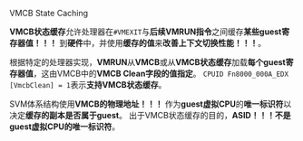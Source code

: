 VMCB State Caching

**VMCB状态缓存**允许处理器在`#VMEXIT`与**后续VMRUN指令**之间缓存**某些guest寄存器值！！！** 到**硬件**中，并使用**缓存的值**来**改善上下文切换性能！！！**。

根据特定的处理器实现，**VMRUN**从**VMCB**或从**VMCB状态缓存**加载**每个guest寄存器值**，这由VMCB中的**VMCB Clean字段的值指定**。 `CPUID Fn8000_000A_EDX [VmcbClean] = 1`表示**支持VMCB状态缓存**。

SVM体系结构使用**VMCB的物理地址！！！** 作为**guest虚拟CPU**的**唯一标识符**以决定**缓存的副本是否属于guest**。 出于VMCB状态缓存的目的，**ASID！！！不是guest虚拟CPU的唯一标识符**。

